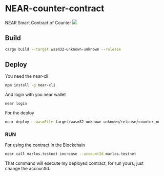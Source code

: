 # NEAR-counter-contract
NEAR Smart Contract of Counter
[![](https://media.discordapp.net/attachments/897595033958629387/986642408521490462/unknown.png?width=1108&height=608)](https://explorer.testnet.near.org/transactions/EnVnBMP1JkcyJZGroNPjbCkDjdqM2PoxSG2VX9S3wes9)

## Build
```bash
cargo build --target wasm32-unknown-unknown --release
```
## Deploy
You need the near-cli
```bash
npm install -g near-cli
```
And login with you near wallet
```bash
near login
```

For the deploy
```bash
near deploy --wasmFile target/wasm32-unknown-unknown/release/counter_near.wasm --accountId YOUR_ACCOUNT_HERE
```

### RUN
For using the contract in the Blockchain
```bash
near call marlos.testnet increase --accountId marlos.testnet
```
That command will execute my deployed contract, for run yours, just change the accountId.
